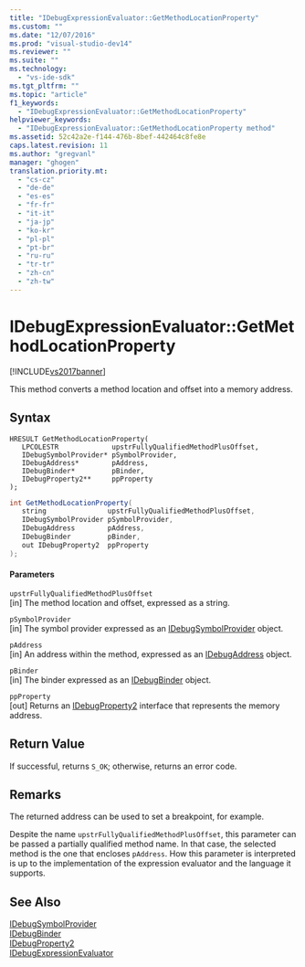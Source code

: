 ```yaml
---
title: "IDebugExpressionEvaluator::GetMethodLocationProperty"
ms.custom: ""
ms.date: "12/07/2016"
ms.prod: "visual-studio-dev14"
ms.reviewer: ""
ms.suite: ""
ms.technology: 
  - "vs-ide-sdk"
ms.tgt_pltfrm: ""
ms.topic: "article"
f1_keywords: 
  - "IDebugExpressionEvaluator::GetMethodLocationProperty"
helpviewer_keywords: 
  - "IDebugExpressionEvaluator::GetMethodLocationProperty method"
ms.assetid: 52c42a2e-f144-476b-8bef-442464c8fe8e
caps.latest.revision: 11
ms.author: "gregvanl"
manager: "ghogen"
translation.priority.mt: 
  - "cs-cz"
  - "de-de"
  - "es-es"
  - "fr-fr"
  - "it-it"
  - "ja-jp"
  - "ko-kr"
  - "pl-pl"
  - "pt-br"
  - "ru-ru"
  - "tr-tr"
  - "zh-cn"
  - "zh-tw"
---
```

# IDebugExpressionEvaluator::GetMethodLocationProperty
[!INCLUDE[vs2017banner](../../../code-quality/includes/vs2017banner.md)]

This method converts a method location and offset into a memory address.  
  
## Syntax  
  
```cpp#  
HRESULT GetMethodLocationProperty(   
   LPCOLESTR             upstrFullyQualifiedMethodPlusOffset,  
   IDebugSymbolProvider* pSymbolProvider,  
   IDebugAddress*        pAddress,  
   IDebugBinder*         pBinder,  
   IDebugProperty2**     ppProperty  
);  
```  
  
```c#  
int GetMethodLocationProperty(  
   string               upstrFullyQualifiedMethodPlusOffset,   
   IDebugSymbolProvider pSymbolProvider,   
   IDebugAddress        pAddress,   
   IDebugBinder         pBinder,   
   out IDebugProperty2  ppProperty  
);  
```  
  
#### Parameters  
 `upstrFullyQualifiedMethodPlusOffset`  
 [in] The method location and offset, expressed as a string.  
  
 `pSymbolProvider`  
 [in] The symbol provider expressed as an [IDebugSymbolProvider](../../../extensibility/debugger/reference/idebugsymbolprovider.md) object.  
  
 `pAddress`  
 [in] An address within the method, expressed as an [IDebugAddress](../../../extensibility/debugger/reference/idebugaddress.md) object.  
  
 `pBinder`  
 [in] The binder expressed as an [IDebugBinder](../../../extensibility/debugger/reference/idebugbinder.md) object.  
  
 `ppProperty`  
 [out] Returns an [IDebugProperty2](../../../extensibility/debugger/reference/idebugproperty2.md) interface that represents the memory address.  
  
## Return Value  
 If successful, returns `S_OK`; otherwise, returns an error code.  
  
## Remarks  
 The returned address can be used to set a breakpoint, for example.  
  
 Despite the name `upstrFullyQualifiedMethodPlusOffset`, this parameter can be passed a partially qualified method name. In that case, the selected method is the one that encloses `pAddress`. How this parameter is interpreted is up to the implementation of the expression evaluator and the language it supports.  
  
## See Also  
 [IDebugSymbolProvider](../../../extensibility/debugger/reference/idebugsymbolprovider.md)   
 [IDebugBinder](../../../extensibility/debugger/reference/idebugbinder.md)   
 [IDebugProperty2](../../../extensibility/debugger/reference/idebugproperty2.md)   
 [IDebugExpressionEvaluator](../../../extensibility/debugger/reference/idebugexpressionevaluator.md)